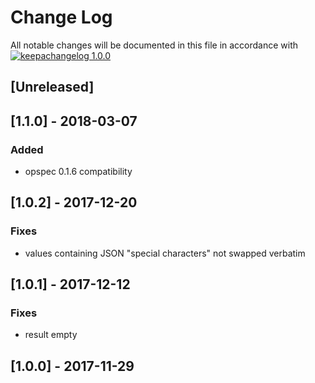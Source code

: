 # Change Log

All notable changes will be documented in this file in accordance with
[![keepachangelog 1.0.0](https://img.shields.io/badge/keepachangelog-1.0.0-brightgreen.svg)](http://keepachangelog.com/en/1.0.0/)

## \[Unreleased]

## \[1.1.0] - 2018-03-07

### Added

- opspec 0.1.6 compatibility

## \[1.0.2] - 2017-12-20

### Fixes

- values containing JSON "special characters" not swapped verbatim

## \[1.0.1] - 2017-12-12

### Fixes

- result empty

## \[1.0.0] - 2017-11-29

